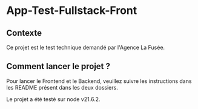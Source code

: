 # App-Test-Fullstack-Front

## Contexte

Ce projet est le test technique demandé par l'Agence La Fusée.

## Comment lancer le projet ?

Pour lancer le Frontend et le Backend, veuillez suivre les instructions dans les README présent dans les deux dossiers.

Le projet a été testé sur node v21.6.2.


